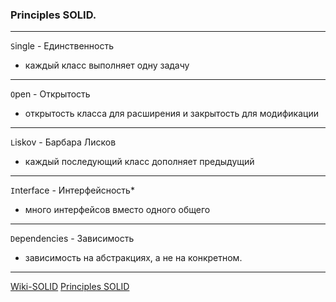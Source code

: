 ### Principles SOLID.  
- - -  
`S`ingle  -  Единственность  
- каждый класс выполняет одну задачу  
- - -  
`O`pen -  Открытость  
- открытость класса для расширения и закрытость для модификации  
- - -  
`L`iskov -  Барбара Лисков  
- каждый последующий класс дополняет предыдущий  
- - -  
`I`nterface -  Интерфейсность*   
- много интерфейсов вместо одного общего  
- - -  
`D`ependencies -  Зависимость  
- зависимость на абстракциях, а не на конкретном.  
- - -  
[Wiki-SOLID](https://ru.wikipedia.org/wiki/SOLID_(%D0%BE%D0%B1%D1%8A%D0%B5%D0%BA%D1%82%D0%BD%D0%BE-%D0%BE%D1%80%D0%B8%D0%B5%D0%BD%D1%82%D0%B8%D1%80%D0%BE%D0%B2%D0%B0%D0%BD%D0%BD%D0%BE%D0%B5_%D0%BF%D1%80%D0%BE%D0%B3%D1%80%D0%B0%D0%BC%D0%BC%D0%B8%D1%80%D0%BE%D0%B2%D0%B0%D0%BD%D0%B8%D0%B5))  
[Principles SOLID](https://blog.byndyu.ru/2009/10/solid.html)  